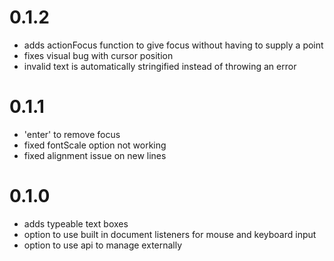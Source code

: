 # 0.1.2

- adds actionFocus function to give focus without having to supply a point
- fixes visual bug with cursor position
- invalid text is automatically stringified instead of throwing an error

# 0.1.1

- 'enter' to remove focus
- fixed fontScale option not working
- fixed alignment issue on new lines

# 0.1.0

- adds typeable text boxes
- option to use built in document listeners for mouse and keyboard input
- option to use api to manage externally